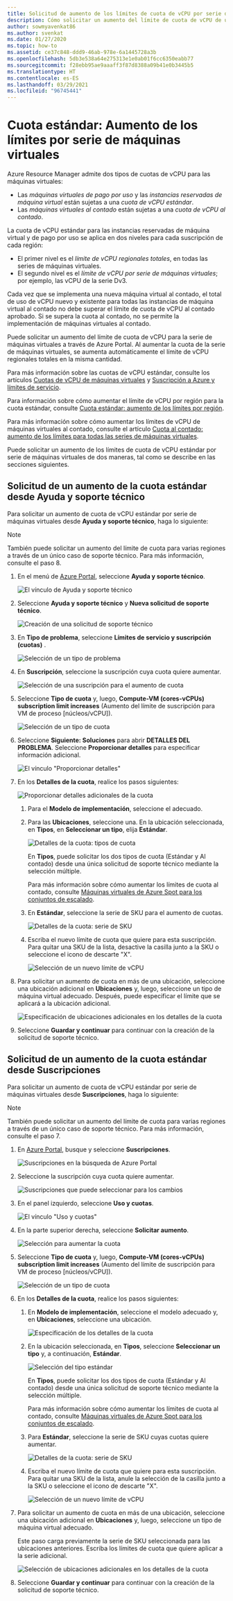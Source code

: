 ```yaml
---
title: Solicitud de aumento de los límites de cuota de vCPU por serie de máquinas virtuales de Azure
description: Cómo solicitar un aumento del límite de cuota de vCPU de una serie de máquinas virtuales en Azure Portal, que aumenta el límite de vCPU regional total en la misma cantidad.
author: sowmyavenkat86
ms.author: svenkat
ms.date: 01/27/2020
ms.topic: how-to
ms.assetid: ce37c848-ddd9-46ab-978e-6a1445728a3b
ms.openlocfilehash: 5db3e538a64e275313e1e0ab01f6cc6350eabb77
ms.sourcegitcommit: f28ebb95ae9aaaff3f87d8388a09b41e0b3445b5
ms.translationtype: HT
ms.contentlocale: es-ES
ms.lasthandoff: 03/29/2021
ms.locfileid: "96745441"
---
```

# <a name="standard-quota-increase-limits-by-vm-series"></a>Cuota estándar: Aumento de los límites por serie de máquinas virtuales

Azure Resource Manager admite dos tipos de cuotas de vCPU para las máquinas virtuales:

* Las *máquinas virtuales de pago por uso* y las *instancias reservadas de máquina virtual* están sujetas a una *cuota de vCPU estándar*.
* Las *máquinas virtuales al contado* están sujetas a una *cuota de vCPU al contado*.

La cuota de vCPU estándar para las instancias reservadas de máquina virtual y de pago por uso se aplica en dos niveles para cada suscripción de cada región:

* El primer nivel es el *límite de vCPU regionales totales*, en todas las series de máquinas virtuales.
* El segundo nivel es el *límite de vCPU por serie de máquinas virtuales*; por ejemplo, las vCPU de la serie Dv3.

Cada vez que se implementa una nueva máquina virtual al contado, el total de uso de vCPU nuevo y existente para todas las instancias de máquina virtual al contado no debe superar el límite de cuota de vCPU al contado aprobado. Si se supera la cuota al contado, no se permite la implementación de máquinas virtuales al contado.

Puede solicitar un aumento del límite de cuota de vCPU para la serie de máquinas virtuales a través de Azure Portal. Al aumentar la cuota de la serie de máquinas virtuales, se aumenta automáticamente el límite de vCPU regionales totales en la misma cantidad.

Para más información sobre las cuotas de vCPU estándar, consulte los artículos [Cuotas de vCPU de máquinas virtuales](../../virtual-machines/windows/quotas.md) y [Suscripción a Azure y límites de servicio](./classic-deployment-model-quota-increase-requests.md).

Para información sobre cómo aumentar el límite de vCPU por región para la cuota estándar, consulte [Cuota estándar: aumento de los límites por región](regional-quota-requests.md).

Para más información sobre cómo aumentar los límites de vCPU de máquinas virtuales al contado, consulte el artículo [Cuota al contado: aumento de los límites para todas las series de máquinas virtuales](low-priority-quota.md).

Puede solicitar un aumento de los límites de cuota de vCPU estándar por serie de máquinas virtuales de dos maneras, tal como se describe en las secciones siguientes.

## <a name="request-a-standard-quota-increase-from-help--support"></a>Solicitud de un aumento de la cuota estándar desde Ayuda y soporte técnico

Para solicitar un aumento de cuota de vCPU estándar por serie de máquinas virtuales desde **Ayuda y soporte técnico**, haga lo siguiente:

> [!NOTE]
> También puede solicitar un aumento del límite de cuota para varias regiones a través de un único caso de soporte técnico. Para más información, consulte el paso 8.

1. En el menú de [Azure Portal](https://portal.azure.com), seleccione **Ayuda y soporte técnico**.

   ![El vínculo de Ayuda y soporte técnico](./media/resource-manager-core-quotas-request/help-plus-support.png)

1. Seleccione **Ayuda y soporte técnico** y **Nueva solicitud de soporte técnico**.

    ![Creación de una solicitud de soporte técnico](./media/resource-manager-core-quotas-request/new-support-request.png)

1. En **Tipo de problema**, seleccione **Límites de servicio y suscripción (cuotas)** .

   ![Selección de un tipo de problema](./media/resource-manager-core-quotas-request/select-quota-issue-type.png)

1. En **Suscripción**, seleccione la suscripción cuya cuota quiere aumentar.

   ![Selección de una suscripción para el aumento de cuota](./media/resource-manager-core-quotas-request/select-subscription-support-request.png)

1. Seleccione **Tipo de cuota** y, luego, **Compute-VM (cores-vCPUs) subscription limit increases** (Aumento del límite de suscripción para VM de proceso [núcleos/vCPU]).

   ![Selección de un tipo de cuota](./media/resource-manager-core-quotas-request/select-quota-type.png)

1. Seleccione **Siguiente: Soluciones** para abrir **DETALLES DEL PROBLEMA**. Seleccione **Proporcionar detalles** para especificar información adicional.

   ![El vínculo "Proporcionar detalles"](./media/resource-manager-core-quotas-request/provide-details-link.png)

1. En los **Detalles de la cuota**, realice los pasos siguientes:

   ![Proporcionar detalles adicionales de la cuota](./media/resource-manager-core-quotas-request/quota-details-deployment-rm-locations.png)

   1. Para el **Modelo de implementación**, seleccione el adecuado.

   1. Para las **Ubicaciones**, seleccione una. En la ubicación seleccionada, en **Tipos**, en **Seleccionar un tipo**, elija **Estándar**.

      ![Detalles de la cuota: tipos de cuota](./media/resource-manager-core-quotas-request/quota-details-select-standard-type.png)

      En **Tipos**, puede solicitar los dos tipos de cuota (Estándar y Al contado) desde una única solicitud de soporte técnico mediante la selección múltiple.

      Para más información sobre cómo aumentar los límites de cuota al contado, consulte [Máquinas virtuales de Azure Spot para los conjuntos de escalado](../../virtual-machine-scale-sets/use-spot.md).

   1. En **Estándar**, seleccione la serie de SKU para el aumento de cuotas.

      ![Detalles de la cuota: serie de SKU](./media/resource-manager-core-quotas-request/quota-details-standard-select-series.png)

   1. Escriba el nuevo límite de cuota que quiere para esta suscripción. Para quitar una SKU de la lista, desactive la casilla junto a la SKU o seleccione el icono de descarte "X".

      ![Selección de un nuevo límite de vCPU](./media/resource-manager-core-quotas-request/quota-details-standard-set-vcpu-limit.png)

1. Para solicitar un aumento de cuota en más de una ubicación, seleccione una ubicación adicional en **Ubicaciones** y, luego, seleccione un tipo de máquina virtual adecuado. Después, puede especificar el límite que se aplicará a la ubicación adicional.

   ![Especificación de ubicaciones adicionales en los detalles de la cuota](./media/resource-manager-core-quotas-request/quota-details-multiple-locations.png)

1. Seleccione **Guardar y continuar** para continuar con la creación de la solicitud de soporte técnico.

## <a name="request-a-standard-quota-increase-from-subscriptions"></a>Solicitud de un aumento de la cuota estándar desde Suscripciones

Para solicitar un aumento de cuota de vCPU estándar por serie de máquinas virtuales desde **Suscripciones**, haga lo siguiente:

> [!NOTE]
> También puede solicitar un aumento del límite de cuota para varias regiones a través de un único caso de soporte técnico. Para más información, consulte el paso 7.

1. En [Azure Portal](https://portal.azure.com), busque y seleccione **Suscripciones**.

   ![Suscripciones en la búsqueda de Azure Portal](./media/resource-manager-core-quotas-request/search-for-subscriptions.png)

1. Seleccione la suscripción cuya cuota quiere aumentar.

   ![Suscripciones que puede seleccionar para los cambios](./media/resource-manager-core-quotas-request/select-subscription-change-quota.png)

1. En el panel izquierdo, seleccione **Uso y cuotas**.

   ![El vínculo "Uso y cuotas"](./media/resource-manager-core-quotas-request/select-usage-plus-quotas.png)

1. En la parte superior derecha, seleccione **Solicitar aumento**.

   ![Selección para aumentar la cuota](./media/resource-manager-core-quotas-request/request-increase-from-subscription.png)

1. Seleccione **Tipo de cuota** y, luego, **Compute-VM (cores-vCPUs) subscription limit increases** (Aumento del límite de suscripción para VM de proceso [núcleos/vCPU]).

   ![Selección de un tipo de cuota](./media/resource-manager-core-quotas-request/select-quota-type.png)

1. En los **Detalles de la cuota**, realice los pasos siguientes:

   1. En **Modelo de implementación**, seleccione el modelo adecuado y, en **Ubicaciones**, seleccione una ubicación.

      ![Especificación de los detalles de la cuota](./media/resource-manager-core-quotas-request/quota-details-deployment-rm-locations.png)

   1. En la ubicación seleccionada, en **Tipos**, seleccione **Seleccionar un tipo** y, a continuación, **Estándar**.

      ![Selección del tipo estándar](./media/resource-manager-core-quotas-request/quota-details-select-standard-type.png)

      En **Tipos**, puede solicitar los dos tipos de cuota (Estándar y Al contado) desde una única solicitud de soporte técnico mediante la selección múltiple.

      Para más información sobre cómo aumentar los límites de cuota al contado, consulte [Máquinas virtuales de Azure Spot para los conjuntos de escalado](../../virtual-machine-scale-sets/use-spot.md).

   1. Para **Estándar**, seleccione la serie de SKU cuyas cuotas quiere aumentar.

      ![Detalles de la cuota: serie de SKU](./media/resource-manager-core-quotas-request/quota-details-standard-select-series.png)

   1. Escriba el nuevo límite de cuota que quiere para esta suscripción. Para quitar una SKU de la lista, anule la selección de la casilla junto a la SKU o seleccione el icono de descarte "X".

      ![Selección de un nuevo límite de vCPU](./media/resource-manager-core-quotas-request/quota-details-standard-set-vcpu-limit.png)

1. Para solicitar un aumento de cuota en más de una ubicación, seleccione una ubicación adicional en **Ubicaciones** y, luego, seleccione un tipo de máquina virtual adecuado.

   Este paso carga previamente la serie de SKU seleccionada para las ubicaciones anteriores. Escriba los límites de cuota que quiere aplicar a la serie adicional.

   ![Selección de ubicaciones adicionales en los detalles de la cuota](./media/resource-manager-core-quotas-request/quota-details-multiple-locations.png)

1. Seleccione **Guardar y continuar** para continuar con la creación de la solicitud de soporte técnico.